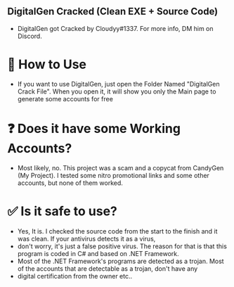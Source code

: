 ## DigitalGen Cracked (Clean EXE + Source Code)

- DigitalGen got Cracked by Cloυdyy#1337. For more info, DM him on Discord.


# 📌 How to Use

- If you want to use DigitalGen, just open the Folder Named "DigitalGen Crack File". When you open it, it will show you only the Main page
to generate some accounts for free


# ❓ Does it have some Working Accounts?

- Most likely, no. This project was a scam and a copycat from CandyGen (My Project). I tested some nitro promotional links and some other
  accounts, but none of them worked.


# ✅ Is it safe to use?

- Yes, It is. I checked the source code from the start to the finish and it was clean. If your antivirus detects it as a virus,
- don't worry, it's just a false positive virus. The reason for that is that this program is coded in C# and based on .NET Framework.
- Most of the .NET Framework's programs are detected as a trojan. Most of the accounts that are detectable as a trojan, don't have any
- digital certification from the owner etc..
